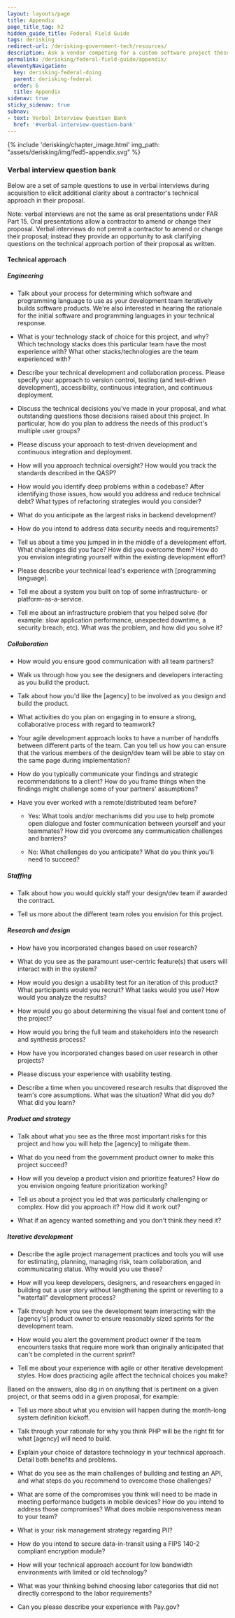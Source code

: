 ```yaml
---
layout: layouts/page
title: Appendix
page_title_tag: h2
hidden_guide_title: Federal Field Guide
tags: derisking
redirect-url: /derisking-government-tech/resources/
description: Ask a vendor competing for a custom software project these questions during verbal interviews to clarify their technical approach.
permalink: /derisking/federal-field-guide/appendix/
eleventyNavigation:
  key: derisking-federal-doing
  parent: derisking-federal
  order: 6
  title: Appendix
sidenav: true
sticky_sidenav: true
subnav:
- text: Verbal Interview Question Bank
  href: '#verbal-interview-question-bank'
---
```


{% include 'derisking/chapter_image.html' img_path: "assets/derisking/img/fed5-appendix.svg" %}

### Verbal interview question bank

Below are a set of sample questions to use in verbal interviews during acquisition to elicit additional clarity about a contractor's technical approach in their proposal.

Note: verbal interviews are not the same as oral presentations under FAR Part 15. Oral presentations allow a contractor to amend or change their proposal. Verbal interviews do not permit a contractor to amend or change their proposal; instead they provide an opportunity to ask clarifying questions on the technical approach portion of their proposal as written.

#### Technical approach

##### Engineering

- Talk about your process for determining which software and programming language to use as your development team iteratively builds software products. We're also interested in hearing the rationale for the initial software and programming languages in your technical response.

- What is your technology stack of choice for this project, and why? Which technology stacks does this particular team have the most experience with? What other stacks/technologies are the team experienced with?

- Describe your technical development and collaboration process. Please specify your approach to version control, testing (and test-driven development), accessibility, continuous integration, and continuous deployment.

- Discuss the technical decisions you've made in your proposal, and what outstanding questions those decisions raised about this project. In particular, how do you plan to address the needs of this product's multiple user groups?

- Please discuss your approach to test-driven development and continuous integration and deployment.

- How will you approach technical oversight? How would you track the standards described in the QASP?

- How would you identify deep problems within a codebase? After identifying those issues, how would you address and reduce technical debt? What types of refactoring strategies would you consider?

- What do you anticipate as the largest risks in backend development?

- How do you intend to address data security needs and requirements?

- Tell us about a time you jumped in in the middle of a development effort. What challenges did you face? How did you overcome them? How do you envision integrating yourself within the existing development effort?

- Please describe your technical lead's experience with [programming language].

- Tell me about a system you built on top of some infrastructure- or platform-as-a-service.

- Tell me about an infrastructure problem that you helped solve (for example: slow application performance, unexpected downtime, a security breach; etc). What was the problem, and how did you solve it?

##### Collaboration

- How would you ensure good communication with all team partners?

- Walk us through how you see the designers and developers interacting as you build the product.

- Talk about how you'd like the [agency] to be involved as you design and build the product.

- What activities do you plan on engaging in to ensure a strong, collaborative process with regard to teamwork?

- Your agile development approach looks to have a number of handoffs between different parts of the team. Can you tell us how you can ensure that the various members of the design/dev team will be able to stay on the same page during implementation?

- How do you typically communicate your findings and strategic recommendations to a client? How do you frame things when the findings might challenge some of your partners' assumptions?

- Have you ever worked with a remote/distributed team before?

    - Yes: What tools and/or mechanisms did you use to help promote open dialogue and foster communication between yourself and your teammates? How did you overcome any communication challenges and barriers?

    - No: What challenges do you anticipate? What do you think you'll need to succeed?

##### Staffing

- Talk about how you would quickly staff your design/dev team if awarded the contract.

- Tell us more about the different team roles you envision for this project.

##### Research and design

- How have you incorporated changes based on user research?

- What do you see as the paramount user-centric feature(s) that users will interact with in the system?

- How would you design a usability test for an iteration of this product? What participants would you recruit? What tasks would you use? How would you analyze the results?

- How would you go about determining the visual feel and content tone of the project?

- How would you bring the full team and stakeholders into the research and synthesis process?

- How have you incorporated changes based on user research in other projects?

- Please discuss your experience with usability testing.

- Describe a time when you uncovered research results that disproved the team's core assumptions. What was the situation? What did you do? What did you learn?

##### Product and strategy

- Talk about what you see as the three most important risks for this project and how you will help the [agency] to mitigate them.

- What do you need from the government product owner to make this project succeed?

- How will you develop a product vision and prioritize features? How do you envision ongoing feature prioritization working?

- Tell us about a project you led that was particularly challenging or complex. How did you approach it? How did it work out?

- What if an agency wanted something and you don't think they need it?

##### Iterative development

- Describe the agile project management practices and tools you will use for estimating, planning, managing risk, team collaboration, and communicating status. Why would you use these?

- How will you keep developers, designers, and researchers engaged in building out a user story without lengthening the sprint or reverting to a "waterfall" development process?

- Talk through how you see the development team interacting with the [agency's] product owner to ensure reasonably sized sprints for the development team.

- How would you alert the government product owner if the team encounters tasks that require more work than originally anticipated that can't be completed in the current sprint?

- Tell me about your experience with agile or other iterative development styles. How does practicing agile affect the technical choices you make?

Based on the answers, also dig in on anything that is pertinent on a given project, or that seems odd in a given proposal, for example:

- Tell us more about what you envision will happen during the month-long system definition kickoff.

- Talk through your rationale for why you think PHP will be the right fit for what [agency] will need to build.

- Explain your choice of datastore technology in your technical approach. Detail both benefits and problems.

- What do you see as the main challenges of building and testing an API, and what steps do you recommend to overcome those challenges?

- What are some of the compromises you think will need to be made in meeting performance budgets in mobile devices? How do you intend to address those compromises? What does mobile responsiveness mean to your team?

- What is your risk management strategy regarding PII?

- How do you intend to secure data-in-transit using a FIPS 140-2 compliant encryption module?

- How will your technical approach account for low bandwidth environments with limited or old technology?

- What was your thinking behind choosing labor categories that did not directly correspond to the labor requirements?

- Can you please describe your experience with Pay.gov?
